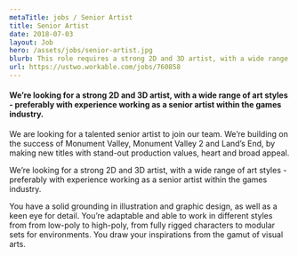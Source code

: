 ```yaml
---
metaTitle: jobs / Senior Artist
title: Senior Artist
date: 2018-07-03
layout: Job
hero: /assets/jobs/senior-artist.jpg
blurb: This role requires a strong 2D and 3D artist, with a wide range of art styles and a keen eye for detail.
url: https://ustwo.workable.com/jobs/760858
---
```


<div class="content-box squashed">

#### We’re looking for a strong 2D and 3D artist, with a wide range of art styles - preferably with experience working as a senior artist within the games industry.

We are looking for a talented senior artist to join our team. We’re building on the success of Monument Valley, Monument Valley 2 and Land’s End, by making new titles with stand-out production values, heart and broad appeal.

We’re looking for a strong 2D and 3D artist, with a wide range of art styles - preferably with experience working as a senior artist within the games industry.

You have a solid grounding in illustration and graphic design, as well as a keen eye for detail. You’re adaptable and able to work in different styles from from low-poly to high-poly, from fully rigged characters to modular sets for environments. You draw your inspirations from the gamut of visual arts.

</div>
